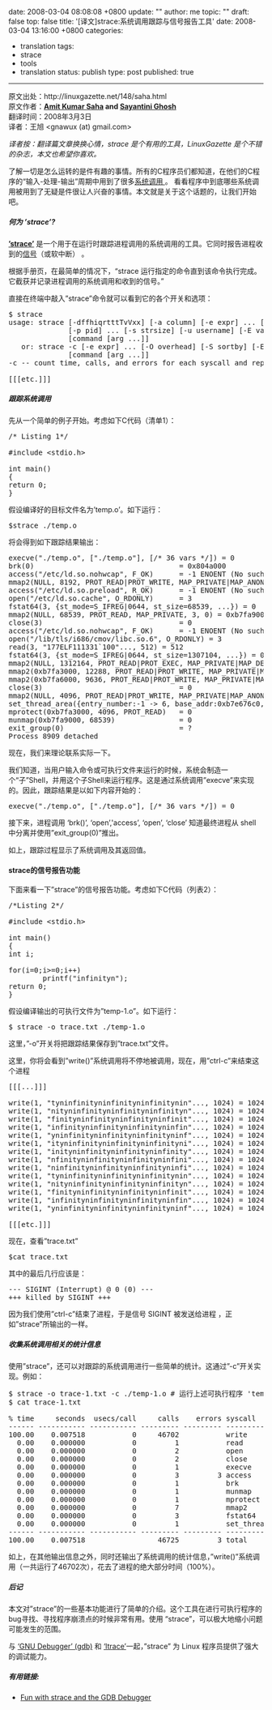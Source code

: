 date: 2008-03-04 08:08:08 +0800
update: ""
author: me
topic: ""
draft: false
top: false
title: '[译文]strace:系统调用跟踪与信号报告工具'
date: 2008-03-04 13:16:00 +0800
categories:
- translation
tags:
- strace
- tools
- translation
status: publish
type: post
published: true
---
<p>原文出处：http://linuxgazette.net/148/saha.html   <br />原文作者：<b><a href="http://linuxgazette.net/authors/saha.html">Amit Kumar Saha</a> and <a href="http://linuxgazette.net/authors/ghosh1.html">Sayantini Ghosh</a></b>    <br />翻译时间：2008年3月3日    <br />译者：王旭 &lt;gnawux (at) gmail.com&gt;</p>

<p><i> 译者按：翻译篇文章换换心情，strace 是个有用的工具，LinuxGazette 是个不错的杂志，本文也希望你喜欢。</i></p>

<p>了解一切是怎么运转的是件有趣的事情。所有的C程序员们都知道，在他们的C程序的“输入-处理-输出”周期中用到了很多<a href="http://en.wikipedia.org/wiki/System_call">系统调用 </a>。 看看程序中到底哪些系统调用被用到了无疑是件很让人兴奋的事情。本文就是关于这个话题的，让我们开始吧。</p>

<h5>何为 ’strace’?</h5>

<p><b><a href="http://sourceforge.net/projects/strace/">’strace’</a></b> 是一个用于在运行时跟踪进程调用的系统调用的工具。它同时报告进程收到的<a href="http://www.cs.pitt.edu/%7Ealanjawi/cs449/code/shell/UnixSignals.htm">信号</a>（或软中断） 。</p>

<p>根据手册页，在最简单的情况下，“strace 运行指定的命令直到该命令执行完成。它截获并记录进程调用的系统调用和收到的信号。”</p>

<p>直接在终端中敲入”strace”命令就可以看到它的各个开关和选项：</p>

<pre>$ strace<br />usage: strace [-dffhiqrtttTvVxx] [-a column] [-e expr] ... [-o file]<br />              [-p pid] ... [-s strsize] [-u username] [-E var=val] ...<br />              [command [arg ...]]<br />   or: strace -c [-e expr] ... [-O overhead] [-S sortby] [-E var=val] ...<br />              [command [arg ...]]<br />-c -- count time, calls, and errors for each syscall and report summary<br /><br />[[[etc.]]]</pre>

<h5>跟踪系统调用</h5>

<p>先从一个简单的例子开始。考虑如下C代码（清单1）：</p>

<pre>/* Listing 1*/<br /><br />#include &lt;stdio.h&gt;<br /><br />int main()<br />{<br />return 0;<br />}</pre>

<p>假设编译好的目标文件名为’temp.o’。如下运行：</p>

<pre>$strace ./temp.o</pre>

<p>将会得到如下跟踪结果输出：</p>

<pre>execve(&quot;./temp.o&quot;, [&quot;./temp.o&quot;], [/* 36 vars */]) = 0<br />brk(0)                                  = 0x804a000<br />access(&quot;/etc/ld.so.nohwcap&quot;, F_OK)      = -1 ENOENT (No such file or directory)<br />mmap2(NULL, 8192, PROT_READ|PROT_WRITE, MAP_PRIVATE|MAP_ANONYMOUS, -1, 0) = 0xb7fba000<br />access(&quot;/etc/ld.so.preload&quot;, R_OK)      = -1 ENOENT (No such file or directory)<br />open(&quot;/etc/ld.so.cache&quot;, O_RDONLY)      = 3<br />fstat64(3, {st_mode=S_IFREG|0644, st_size=68539, ...}) = 0<br />mmap2(NULL, 68539, PROT_READ, MAP_PRIVATE, 3, 0) = 0xb7fa9000<br />close(3)                                = 0<br />access(&quot;/etc/ld.so.nohwcap&quot;, F_OK)      = -1 ENOENT (No such file or directory)<br />open(&quot;/lib/tls/i686/cmov/libc.so.6&quot;, O_RDONLY) = 3<br />read(3, &quot;177ELF111331`100&quot;..., 512) = 512<br />fstat64(3, {st_mode=S_IFREG|0644, st_size=1307104, ...}) = 0<br />mmap2(NULL, 1312164, PROT_READ|PROT_EXEC, MAP_PRIVATE|MAP_DENYWRITE, 3, 0) = 0xb7e68000<br />mmap2(0xb7fa3000, 12288, PROT_READ|PROT_WRITE, MAP_PRIVATE|MAP_FIXED|MAP_DENYWRITE, 3, 0x13b) = 0xb7fa3000<br />mmap2(0xb7fa6000, 9636, PROT_READ|PROT_WRITE, MAP_PRIVATE|MAP_FIXED|MAP_ANONYMOUS, -1, 0) = 0xb7fa6000<br />close(3)                                = 0<br />mmap2(NULL, 4096, PROT_READ|PROT_WRITE, MAP_PRIVATE|MAP_ANONYMOUS, -1, 0) = 0xb7e67000<br />set_thread_area({entry_number:-1 -&gt; 6, base_addr:0xb7e676c0, limit:1048575, seg_32bit:1, contents:0, read_exec_only:0, limit_in_pages:1, seg_not_present:0, useable:1}) = 0<br />mprotect(0xb7fa3000, 4096, PROT_READ)   = 0<br />munmap(0xb7fa9000, 68539)               = 0<br />exit_group(0)                           = ?<br />Process 8909 detached</pre>

<p>现在，我们来理论联系实际一下。</p>

<p>我们知道，当用户输入命令或可执行文件来运行的时候，系统会制造一个“子”Shell，并用这个子Shell来运行程序。这是通过系统调用”execve”来实现的。因此，跟踪结果是以如下内容开始的：</p>

<pre>execve(&quot;./temp.o&quot;, [&quot;./temp.o&quot;], [/* 36 vars */]) = 0</pre>

<p>接下来，进程调用 ‘brk()’, ‘open’,'access’, ‘open’, ‘close’ 知道最终进程从 shell 中分离并使用”exit_group(0)”推出。</p>

<p>如上，跟踪过程显示了系统调用及其返回值。</p>

<h4>strace的信号报告功能</h4>

<p>下面来看一下”strace”的信号报告功能。考虑如下C代码（列表2）：</p>

<pre>/*Listing 2*/<br /><br />#include &lt;stdio.h&gt;<br /><br />int main()<br />{<br />int i;<br /><br />for(i=0;i&gt;=0;i++)<br />        printf(&quot;infinityn&quot;);<br />return 0;<br />}</pre>

<p>假设编译输出的可执行文件为”temp-1.o”。如下运行：</p>

<pre>$ strace -o trace.txt ./temp-1.o</pre>

<p>这里，”-o”开关将把跟踪结果保存到”trace.txt”文件。</p>

<p>这里，你将会看到”write()”系统调用将不停地被调用，现在，用”ctrl-c”来结束这个进程</p>

<pre>[[[...]]]<br /><br />write(1, &quot;tyninfinityninfinityninfinitynin&quot;..., 1024) = 1024<br />write(1, &quot;nityninfinityninfinityninfinityn&quot;..., 1024) = 1024<br />write(1, &quot;finityninfinityninfinityninfinit&quot;..., 1024) = 1024<br />write(1, &quot;infinityninfinityninfinityninfin&quot;..., 1024) = 1024<br />write(1, &quot;yninfinityninfinityninfinityninf&quot;..., 1024) = 1024<br />write(1, &quot;ityninfinityninfinityninfinityni&quot;..., 1024) = 1024<br />write(1, &quot;inityninfinityninfinityninfinity&quot;..., 1024) = 1024<br />write(1, &quot;nfinityninfinityninfinityninfini&quot;..., 1024) = 1024<br />write(1, &quot;ninfinityninfinityninfinityninfi&quot;..., 1024) = 1024<br />write(1, &quot;tyninfinityninfinityninfinitynin&quot;..., 1024) = 1024<br />write(1, &quot;nityninfinityninfinityninfinityn&quot;..., 1024) = 1024<br />write(1, &quot;finityninfinityninfinityninfinit&quot;..., 1024) = 1024<br />write(1, &quot;infinityninfinityninfinityninfin&quot;..., 1024) = 1024<br />write(1, &quot;yninfinityninfinityninfinityninf&quot;..., 1024) = 1024<br /><br />[[[etc.]]]</pre>

<p>现在，查看”trace.txt”</p>

<pre>$cat trace.txt</pre>

<p>其中的最后几行应该是：</p>

<pre>--- SIGINT (Interrupt) @ 0 (0) ---<br />+++ killed by SIGINT +++</pre>

<p>因为我们使用”ctrl-c”结束了进程，于是信号 SIGINT 被发送给进程 ，正如”strace”所输出的一样。</p>

<h5>收集系统调用相关的统计信息</h5>

<p>使用”strace”，还可以对跟踪的系统调用进行一些简单的统计。这通过”-c”开关实现。例如：</p>

<pre>$ strace -o trace-1.txt -c ./temp-1.o # 运行上述可执行程序 'temp-1.o'<br />$ cat trace-1.txt <br /><br />% time     seconds  usecs/call     calls    errors syscall<br />------ ----------- ----------- --------- --------- ----------------<br />100.00    0.007518           0     46702           write<br />  0.00    0.000000           0         1           read<br />  0.00    0.000000           0         2           open<br />  0.00    0.000000           0         2           close<br />  0.00    0.000000           0         1           execve<br />  0.00    0.000000           0         3         3 access<br />  0.00    0.000000           0         1           brk<br />  0.00    0.000000           0         1           munmap<br />  0.00    0.000000           0         1           mprotect<br />  0.00    0.000000           0         7           mmap2<br />  0.00    0.000000           0         3           fstat64<br />  0.00    0.000000           0         1           set_thread_area<br />------ ----------- ----------- --------- --------- ----------------<br />100.00    0.007518                 46725         3 total</pre>

<p>如上，在其他输出信息之外，同时还输出了系统调用的统计信息，”write()”系统调用（一共运行了46702次），花去了进程的绝大部分时间（100%）。</p>

<h5>后记</h5>

<p>本文对”strace”的一些基本功能进行了简单的介绍。这个工具在进行可执行程序的bug寻找、寻找程序崩溃点的时候非常有用。使用 “strace”，可以极大地缩小问题可能发生的范围。</p>

<p>与 <a href="http://sourceware.org/gdb/">‘GNU Debugger’ (gdb)</a> 和 <a href="http://freshmeat.net/projects/ltrace/">‘ltrace’</a>一起，”strace” 为 Linux 程序员提供了强大的调试能力。</p>

<h5>有用链接:</h5>

<ul>

<li><a href="http://www.ibm.com/developerworks/aix/library/au-unix-strace.html">Fun with strace and the GDB Debugger</a></li>

</ul>
